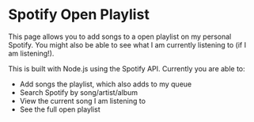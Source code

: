 # Spotify Open Playlist

This page allows you to add songs to a open playlist on my personal Spotify. You might also be able to see what I am currently listening to (if I am listening!).

This is built with Node.js using the Spotify API. Currently you are able to:

 - Add songs the playlist, which also adds to my queue
 - Search Spotify by song/artist/album
 - View the current song I am listening to
 - See the full open playlist

